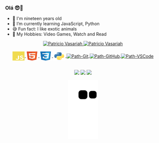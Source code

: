 ### Olá 😎🌹

- 🎈 I'm nineteen years old
- 🌱 I’m currently learning JavaScript, Python
- 😅 Fun fact: I like exotic animals
- 🎲 My Hobbies: Video Games, Watch and Read

<div align="center">
    <a href="https://github.com/pathvasariah">
    <img src="https://github-readme-stats.vercel.app/api?username=pathvasariah&count_private=true&show_icons=true&theme=github_dark" alt="Patricio Vasariah" width="420"/> 
    <img src="https://github-readme-stats.vercel.app/api/top-langs/?username=pathvasariah&&langs_count=8&layout=compact&theme=github_dark" alt="Patricio Vasariah" height="165" />
<div>

<div style="display: inline_block" ><br>
  <a href="https://github.com/pathvasariah">
  <img align="center" alt="Path-Js" height="30" width="40" src="https://raw.githubusercontent.com/devicons/devicon/master/icons/javascript/javascript-plain.svg">
  <img align="center" alt="Path-HTML" height="30" width="40" src="https://raw.githubusercontent.com/devicons/devicon/master/icons/html5/html5-original.svg">
  <img align="center" alt="Path-CSS" height="30" width="40" src="https://raw.githubusercontent.com/devicons/devicon/master/icons/css3/css3-original.svg">
  <img align="center" alt="Path-Python" height="30" width="40" src="https://raw.githubusercontent.com/devicons/devicon/master/icons/python/python-original.svg">
  <img align="center" alt="Path-Git" height="30" width="40" src="https://cdn.jsdelivr.net/gh/devicons/devicon/icons/git/git-original.svg"/>
  <img align="center" alt="Path-GitHub" height="30" width="40" src="https://cdn.jsdelivr.net/gh/devicons/devicon/icons/github/github-original-wordmark.svg" />
  <img align="center" alt="Path-VSCode" height="30" width="40" src="https://cdn.jsdelivr.net/gh/devicons/devicon/icons/vscode/vscode-original.svg"/>          
</div>

##

<div> 
  <a href="https://instagram.com/p_vasariah" target="_blank"><img src="https://img.shields.io/badge/-Instagram-%23E4405F?style=for-the-badge&logo=instagram&logoColor=white" target="_blank"></a>
  <a href = "mailto:pathvasariah@gmail.com"><img src="https://img.shields.io/badge/-Gmail-%23333?style=for-the-badge&logo=gmail&logoColor=white" target="_blank"></a>
  <a href="https://www.linkedin.com/in/patricio-vasariah-3ba842236" target="_blank"><img src="https://img.shields.io/badge/-LinkedIn-%230077B5?style=for-the-badge&logo=linkedin&logoColor=white" target="_blank"></a> 
 
  ![Snake animation](https://github.com/pathvasariah/pathvasariah/blob/output/github-contribution-grid-snake.svg)
 
</div>
